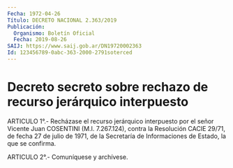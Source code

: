```yaml
---
Fecha: 1972-04-26
Título: DECRETO NACIONAL 2.363/2019
Publicación:
  Organismo: Boletín Oficial
  Fecha: 2019-08-26
SAIJ: https://www.saij.gob.ar/DN19720002363
Id: 123456789-0abc-363-2000-2791soterced
---
```

# Decreto secreto sobre rechazo de recurso jerárquico interpuesto

<a id="1"></a>
ARTICULO 1°.- Recházase el recurso jerárquico interpuesto por el señor Vicente Juan COSENTINI (M.I. 7.267.124), contra la Resolución CACIE 29/71, de fecha 27 de julio de 1971, de la Secretaría de Informaciones de Estado, la que se confirma.

<a id="2"></a>
ARTICULO 2°.- Comuníquese y archívese.